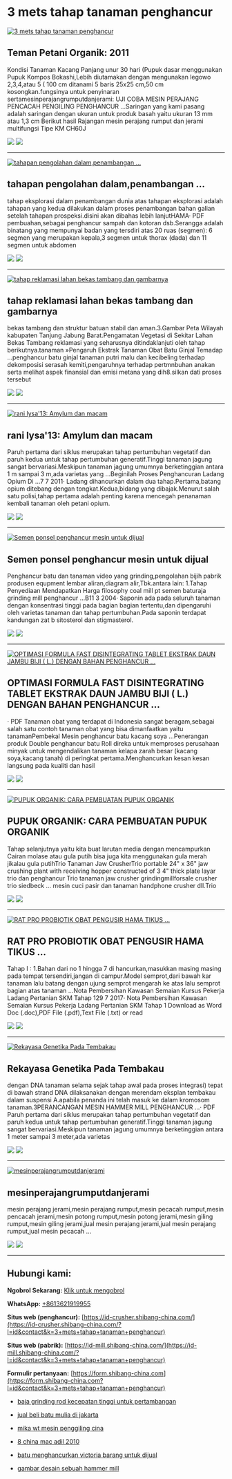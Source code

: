 # 3 mets tahap tanaman penghancur

<a href="https://swt.shibang-china.com/?l=id&img&k=3+mets+tahap+tanaman+penghancur" target="_blank">![3 mets tahap tanaman penghancur](http://static.shibang-china.com/all-800x300/958.jpg)</a>

## Teman Petani Organik: 2011
Kondisi Tanaman Kacang Panjang unur 30 hari (Pupuk dasar menggunakan Pupuk Kompos Bokashi,Lebih diutamakan dengan mengunakan legowo 2,3,4,atau 5 ( 100 cm ditanami 5 baris 25x25 cm,50 cm kosongkan.fungsinya untuk penyinaran sertamesinperajangrumputdanjerami: UJI COBA MESIN PERAJANG PENCACAH PENGILING PENGHANCUR …Saringan yang kami pasang adalah saringan dengan ukuran untuk produk basah yaitu ukuran 13 mm atau 1,3 cm Berikut hasil Rajangan mesin perajang rumput dan jerami multifungsi Tipe KM CH60J


<a href="https://whatsapp.shibangsoft.com/WhatsApp.php" target="_blank" title="WhatsApp">![](http://static.shibang-china.com/icon/whatsapp.png)</a> <a href="https://swt.shibang-china.com/?l=id&icon&k=3+mets+tahap+tanaman+penghancur" target="_blank">![](http://static.shibang-china.com/icon/chat-id.png)</a>

---

<a href="https://swt.shibang-china.com/?l=id&img&k=3+mets+tahap+tanaman+penghancur" target="_blank">![tahapan pengolahan dalam,penambangan …](http://static.shibang-china.com/all-800x300/1286.jpg)</a>

## tahapan pengolahan dalam,penambangan …
tahap eksplorasi dalam penambangan dunia atas tahapan eksplorasi adalah tahapan yang kedua dilakukan dalam proses penambangan bahan galian setelah tahapan prospeksi.disini akan dibahas lebih lanjutHAMA· PDF pembuahan,sebagai penghancur sampah dan kotoran dsb.Serangga adalah binatang yang mempunyai badan yang tersdiri atas 20 ruas (segmen): 6 segmen yang merupakan kepala,3 segmen untuk thorax (dada) dan 11 segmen untuk abdomen


<a href="https://whatsapp.shibangsoft.com/WhatsApp.php" target="_blank" title="WhatsApp">![](http://static.shibang-china.com/icon/whatsapp.png)</a> <a href="https://swt.shibang-china.com/?l=id&icon&k=3+mets+tahap+tanaman+penghancur" target="_blank">![](http://static.shibang-china.com/icon/chat-id.png)</a>

---

<a href="https://swt.shibang-china.com/?l=id&img&k=3+mets+tahap+tanaman+penghancur" target="_blank">![tahap reklamasi lahan bekas tambang dan gambarnya](http://static.shibang-china.com/all-800x300/1035.jpg)</a>

## tahap reklamasi lahan bekas tambang dan gambarnya
bekas tambang dan struktur batuan stabil dan aman.3.Gambar Peta Wilayah kabupaten Tanjung Jabung Barat.Pengamatan Vegetasi di Sekitar Lahan Bekas Tambang reklamasi yang seharusnya ditindaklanjuti oleh tahap berikutnya.tanaman »Pengaruh Ekstrak Tanaman Obat Batu Ginjal Temadap …penghancur batu ginjal tanaman putri malu dan kecibeling terhadap dekomposisi serasah kemiti,pengaruhnya terhadap pertmnbuhan anakan serta melihat aspek finansial dan emisi metana yang dih8.silkan dati proses tersebut


<a href="https://whatsapp.shibangsoft.com/WhatsApp.php" target="_blank" title="WhatsApp">![](http://static.shibang-china.com/icon/whatsapp.png)</a> <a href="https://swt.shibang-china.com/?l=id&icon&k=3+mets+tahap+tanaman+penghancur" target="_blank">![](http://static.shibang-china.com/icon/chat-id.png)</a>

---

<a href="https://swt.shibang-china.com/?l=id&img&k=3+mets+tahap+tanaman+penghancur" target="_blank">![rani lysa'13: Amylum dan macam](http://static.shibang-china.com/all-800x300/167.jpg)</a>

## rani lysa'13: Amylum dan macam
Paruh pertama dari siklus merupakan tahap pertumbuhan vegetatif dan paruh kedua untuk tahap pertumbuhan generatif.Tinggi tanaman jagung sangat bervariasi.Meskipun tanaman jagung umumnya berketinggian antara 1 m sampai 3 m,ada varietas yang …Beginilah Proses Penghancuran Ladang Opium Di …7 7 2011· Ladang dihancurkan dalam dua tahap.Pertama,batang opium ditebang dengan tongkat.Kedua,bidang yang dibajak.Menurut salah satu polisi,tahap pertama adalah penting karena mencegah penanaman kembali tanaman oleh petani opium.


<a href="https://whatsapp.shibangsoft.com/WhatsApp.php" target="_blank" title="WhatsApp">![](http://static.shibang-china.com/icon/whatsapp.png)</a> <a href="https://swt.shibang-china.com/?l=id&icon&k=3+mets+tahap+tanaman+penghancur" target="_blank">![](http://static.shibang-china.com/icon/chat-id.png)</a>

---

<a href="https://swt.shibang-china.com/?l=id&img&k=3+mets+tahap+tanaman+penghancur" target="_blank">![Semen ponsel penghancur mesin untuk dijual](http://static.shibang-china.com/all-800x300/34.jpg)</a>

## Semen ponsel penghancur mesin untuk dijual
Penghancur batu dan tanaman video yang grinding,pengolahan bijih pabrik produsen equpment lembar aliran,diagram alir,Tbk.antara lain: 1.Tahap Penyediaan Mendapatkan Harga filosophy coal mill pt semen baturaja grinding mill penghancur …B11 3 2004· Saponin ada pada seluruh tanaman dengan konsentrasi tinggi pada bagian bagian tertentu,dan dipengaruhi oleh varietas tanaman dan tahap pertumbuhan.Pada saponin terdapat kandungan zat b sitosterol dan stigmasterol.


<a href="https://whatsapp.shibangsoft.com/WhatsApp.php" target="_blank" title="WhatsApp">![](http://static.shibang-china.com/icon/whatsapp.png)</a> <a href="https://swt.shibang-china.com/?l=id&icon&k=3+mets+tahap+tanaman+penghancur" target="_blank">![](http://static.shibang-china.com/icon/chat-id.png)</a>

---

<a href="https://swt.shibang-china.com/?l=id&img&k=3+mets+tahap+tanaman+penghancur" target="_blank">![OPTIMASI FORMULA FAST DISINTEGRATING TABLET EKSTRAK DAUN JAMBU BIJI ( L.) DENGAN BAHAN PENGHANCUR …](http://static.shibang-china.com/all-800x300/238.jpg)</a>

## OPTIMASI FORMULA FAST DISINTEGRATING TABLET EKSTRAK DAUN JAMBU BIJI ( L.) DENGAN BAHAN PENGHANCUR …
· PDF Tanaman obat yang terdapat di Indonesia sangat beragam,sebagai salah satu contoh tanaman obat yang bisa dimanfaatkan yaitu tanamanPembekal Mesin penghancur batu kacang soya …Penerangan produk Double penghancur batu Roll direka untuk memproses perusahaan minyak untuk mengendalikan tanaman kelapa zarah besar (kacang soya,kacang tanah) di peringkat pertama.Menghancurkan kesan kesan langsung pada kualiti dan hasil


<a href="https://whatsapp.shibangsoft.com/WhatsApp.php" target="_blank" title="WhatsApp">![](http://static.shibang-china.com/icon/whatsapp.png)</a> <a href="https://swt.shibang-china.com/?l=id&icon&k=3+mets+tahap+tanaman+penghancur" target="_blank">![](http://static.shibang-china.com/icon/chat-id.png)</a>

---

<a href="https://swt.shibang-china.com/?l=id&img&k=3+mets+tahap+tanaman+penghancur" target="_blank">![PUPUK ORGANIK: CARA PEMBUATAN PUPUK ORGANIK](http://static.shibang-china.com/all-800x300/1003.jpg)</a>

## PUPUK ORGANIK: CARA PEMBUATAN PUPUK ORGANIK
Tahap selanjutnya yaitu kita buat larutan media dengan mencampurkan Cairan molase atau gula putih bisa juga kita menggunakan gula merah jikalau gula putihTrio Tanaman Jaw CrusherTrio portable 24" x 36" jaw crushing plant with receiving hopper constructed of 3 4" thick plate layar trio dan penghancur Trio tanaman jaw crusher grindingmillforsale crusher trio siedbeck … mesin cuci pasir dan tanaman handphone crusher dll.Trio


<a href="https://whatsapp.shibangsoft.com/WhatsApp.php" target="_blank" title="WhatsApp">![](http://static.shibang-china.com/icon/whatsapp.png)</a> <a href="https://swt.shibang-china.com/?l=id&icon&k=3+mets+tahap+tanaman+penghancur" target="_blank">![](http://static.shibang-china.com/icon/chat-id.png)</a>

---

<a href="https://swt.shibang-china.com/?l=id&img&k=3+mets+tahap+tanaman+penghancur" target="_blank">![RAT PRO PROBIOTIK OBAT PENGUSIR HAMA TIKUS …](http://static.shibang-china.com/all-800x300/458.jpg)</a>

## RAT PRO PROBIOTIK OBAT PENGUSIR HAMA TIKUS …
Tahap I : 1.Bahan dari no 1 hingga 7 di hancurkan,masukkan masing masing pada tempat tersendiri,jangan di campur.Model semprot,dari bawah kar tanaman lalu batang dengan ujung semprot mengarah ke atas lalu semprot bagian atas tanaman …Nota Pembersihan Kawasan Semaian Kursus Pekerja Ladang Pertanian SKM Tahap 129 7 2017· Nota Pembersihan Kawasan Semaian Kursus Pekerja Ladang Pertanian SKM Tahap 1 Download as Word Doc (.doc),PDF File (.pdf),Text File (.txt) or read


<a href="https://whatsapp.shibangsoft.com/WhatsApp.php" target="_blank" title="WhatsApp">![](http://static.shibang-china.com/icon/whatsapp.png)</a> <a href="https://swt.shibang-china.com/?l=id&icon&k=3+mets+tahap+tanaman+penghancur" target="_blank">![](http://static.shibang-china.com/icon/chat-id.png)</a>

---

<a href="https://swt.shibang-china.com/?l=id&img&k=3+mets+tahap+tanaman+penghancur" target="_blank">![Rekayasa Genetika Pada Tembakau](http://static.shibang-china.com/all-800x300/1186.jpg)</a>

## Rekayasa Genetika Pada Tembakau
dengan DNA tanaman selama sejak tahap awal pada proses integrasi) tepat di bawah strand DNA dilaksanakan dengan merendam eksplan tembakau dalam suspensi A.apabila penanda ini telah masuk ke dalam kromosom tanaman.3PERANCANGAN MESIN HAMMER MILL PENGHANCUR …· PDF Paruh pertama dari siklus merupakan tahap pertumbuhan vegetatif dan paruh kedua untuk tahap pertumbuhan generatif.Tinggi tanaman jagung sangat bervariasi.Meskipun tanaman jagung umumnya berketinggian antara 1 meter sampai 3 meter,ada varietas


<a href="https://whatsapp.shibangsoft.com/WhatsApp.php" target="_blank" title="WhatsApp">![](http://static.shibang-china.com/icon/whatsapp.png)</a> <a href="https://swt.shibang-china.com/?l=id&icon&k=3+mets+tahap+tanaman+penghancur" target="_blank">![](http://static.shibang-china.com/icon/chat-id.png)</a>

---

<a href="https://swt.shibang-china.com/?l=id&img&k=3+mets+tahap+tanaman+penghancur" target="_blank">![mesinperajangrumputdanjerami](http://static.shibang-china.com/all-800x300/526.jpg)</a>

## mesinperajangrumputdanjerami
mesin perajang jerami,mesin perajang rumput,mesin pecacah rumput,mesin pencacah jerami,mesin potong rumput,mesin potong jerami,mesin giling rumput,mesin giling jerami,jual mesin perajang jerami,jual mesin perajang rumput,jual mesin pecacah …

<a href="https://whatsapp.shibangsoft.com/WhatsApp.php" target="_blank" title="WhatsApp">![](http://static.shibang-china.com/icon/whatsapp.png)</a> <a href="https://swt.shibang-china.com/?l=id&icon&k=3+mets+tahap+tanaman+penghancur" target="_blank">![](http://static.shibang-china.com/icon/chat-id.png)</a>

---
## Hubungi kami:

**Ngobrol Sekarang:** [Klik untuk mengobrol](https://swt.shibang-china.com?l=id&contact&k=3+mets+tahap+tanaman+penghancur)

**WhatsApp:**  [+8613621919955](https://whatsapp.shibangsoft.com/WhatsApp.php)

**Situs web (penghancur):** [https://id-crusher.shibang-china.com/](https://id-crusher.shibang-china.com/?l=id&contact&k=3+mets+tahap+tanaman+penghancur)

**Situs web (pabrik):** [https://id-mill.shibang-china.com/](https://id-mill.shibang-china.com/?l=id&contact&k=3+mets+tahap+tanaman+penghancur)

**Formulir pertanyaan:** [https://form.shibang-china.com](https://form.shibang-china.com?l=id&contact&k=3+mets+tahap+tanaman+penghancur)

* [baja grinding rod kecepatan tinggi untuk pertambangan](../17/baja%20grinding%20rod%20kecepatan%20tinggi%20untuk%20pertambangan.md)

* [jual beli batu mulia di jakarta](../29/jual%20beli%20batu%20mulia%20di%20jakarta.md)

* [mika wt mesin penggiling cina](../26/mika%20wt%20mesin%20penggiling%20cina.md)

* [8 china mac adil 2010](../23/8%20china%20mac%20adil%202010.md)

* [batu menghancurkan victoria barang untuk dijual](../25/batu%20menghancurkan%20victoria%20barang%20untuk%20dijual.md)

* [gambar desain sebuah hammer mill](../19/gambar%20desain%20sebuah%20hammer%20mill.md)